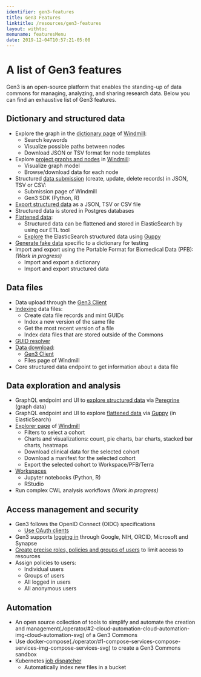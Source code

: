 ```yaml
---
identifier: gen3-features
title: Gen3 Features
linktitle: /resources/gen3-features
layout: withtoc
menuname: featuresMenu
date: 2019-12-04T10:57:21-05:00
---
```



# A list of Gen3 features

Gen3 is an open-source platform that enables the standing-up of data commons for managing, analyzing, and sharing research data. Below you can find an exhaustive list of Gen3 features.

## Dictionary and structured data

* Explore the graph in the [dictionary page](./user/dictionary/) of [Windmill](https://github.com/uc-cdis/data-portal):
    * Search keywords
    * Visualize possible paths between nodes
    * Download JSON or TSV format for node templates 
* Explore [project graphs and nodes](./user/data-types/#what-is-a-data-dictionary-and-data-mode) in [Windmill](https://github.com/uc-cdis/data-portal):
    * Visualize graph model
    * Browse/download data for each node
* Structured [data submission](./user/submit-data/) (create, update, delete records) in JSON, TSV or CSV:
    * Submission page of Windmill
    * Gen3 SDK (Python, R)
* [Export structured data](./user/access-data/#exploration-tool) as a JSON, TSV or CSV file
* Structured data is stored in Postgres databases
* [Flattened data](./developer/flat-model-api/):
    * Structured data can be flattened and stored in ElasticSearch by using our ETL tool
    * [Explore](./user/access-data/) the ElasticSearch structured data using [Guppy](https://github.com/uc-cdis/guppy)
* [Generate fake data](https://github.com/uc-cdis/data-simulator) specific to a dictionary for testing
* Import and export using the Portable Format for Biomedical Data (PFB): *(Work in progress)*
    * Import and export a dictionary
    * Import and export structured data

## Data files

* Data upload through the [Gen3 Client](./user/gen3-client/)
* [Indexing](https://github.com/uc-cdis/indexd) data files:
    * Create data file records and mint GUIDs
    * Index a new version of the same file
    * Get the most recent version of a file
    * Index data files that are stored outside of the Commons
* [GUID resolver](https://dataguids.org/)
* [Data download](./user/access-data/#downloading-data-files):
    * [Gen3 Client](./user/gen3-client/)
    * Files page of Windmill
* Core structured data endpoint to get information about a data file

## Data exploration and analysis

* GraphQL endpoint and UI to [explore structured data](./user/access-data/querying-metadata-using-the-graphiql-interface) via [Peregrine](https://github.com/uc-cdis/peregrine) (graph data)
* GraphQL endpoint and UI to explore [flattened data](./user/access-data/querying-metadata-using-the-graphiql-interface) via [Guppy](https://github.com/uc-cdis/guppy) (in ElasticSearch)
* [Explorer page](./user/access-data/exploration-tool) of [Windmill](https://github.com/uc-cdis/data-portal)
    * Filters to select a cohort
    * Charts and visualizations: count, pie charts, bar charts, stacked bar charts, heatmaps
    * Download clinical data for the selected cohort
    * Download a manifest for the selected cohort
    * Export the selected cohort to Workspace/PFB/Terra
* [Workspaces](./user/analyze-data/)
    * Jupyter notebooks (Python, R)
    * RStudio
* Run complex CWL analysis workflows *(Work in progress)*

## Access management and security

* Gen3 follows the OpenID Connect (OIDC) specifications
    * [Use OAuth clients](https://github.com/uc-cdis/fence/#oidc--oauth2)
* Gen3 supports [logging in](https://github.com/uc-cdis/fence/) through Google, NIH, ORCID, Microsoft and Synapse
* [Create precise roles, policies and groups of users](https://github.com/uc-cdis/arborist) to limit access to resources
* Assign policies to users:
    * Individual users
    * Groups of users
    * All logged in users
    * All anonymous users

## Automation

* An open source collection of tools to simplify and automate the creation and management(./operator/#2-cloud-automation-cloud-automation-img-cloud-automation-svg) of a Gen3 Commons
* Use docker-compose(./operator/#1-compose-services-compose-services-img-compose-services-svg) to create a Gen3 Commons sandbox
* Kubernetes [job dispatcher](https://github.com/uc-cdis/ssjdispatcher)
    * Automatically index new files in a bucket
